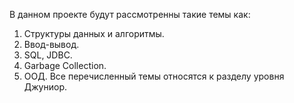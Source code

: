  В данном проекте будут рассмотренны такие темы как:
1. Структуры данных и алгоритмы.
2. Ввод-вывод.
3. SQL, JDBC.
4. Garbage Collection.
5. ООД.
Все перечисленный темы относятся к разделу уровня Джуниор.

